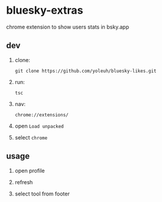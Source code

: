 # bluesky-extras

chrome extension to show users stats in bsky.app 
 
## dev

1. clone:

   ```
   git clone https://github.com/yoleuh/bluesky-likes.git
   ```

2. run:

   ```
   tsc
   ```

3. nav:

   ```
   chrome://extensions/
   ```

4. open `Load unpacked`

5. select `chrome`

## usage

1. open profile

2. refresh

3. select tool from footer
